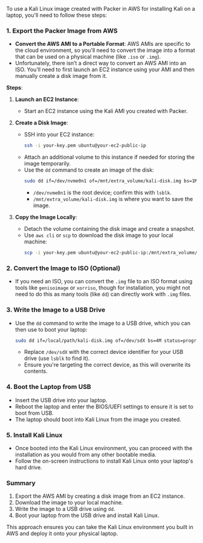 To use a Kali Linux image created with Packer in AWS for installing Kali on a laptop, you'll need to follow these steps:

### 1. **Export the Packer Image from AWS**

   - **Convert the AWS AMI to a Portable Format**: AWS AMIs are specific to the cloud environment, so you'll need to convert the image into a format that can be used on a physical machine (like `.iso` or `.img`).
   - Unfortunately, there isn’t a direct way to convert an AWS AMI into an ISO. You’ll need to first launch an EC2 instance using your AMI and then manually create a disk image from it.

   **Steps**:
   1. **Launch an EC2 Instance**: 
      - Start an EC2 instance using the Kali AMI you created with Packer.
   
   2. **Create a Disk Image**:
      - SSH into your EC2 instance:
        ```bash
        ssh -i your-key.pem ubuntu@your-ec2-public-ip
        ```
      - Attach an additional volume to this instance if needed for storing the image temporarily.
      - Use the `dd` command to create an image of the disk:
        ```bash
        sudo dd if=/dev/nvme0n1 of=/mnt/extra_volume/kali-disk.img bs=1M
        ```
        - `/dev/nvme0n1` is  the root device; confirm this with `lsblk`.
        - `/mnt/extra_volume/kali-disk.img` is where you want to save the image.

   3. **Copy the Image Locally**:
      - Detach the volume containing the disk image and create a snapshot.
      - Use `aws cli` or `scp` to download the disk image to your local machine:
        ```bash
        scp -i your-key.pem ubuntu@your-ec2-public-ip:/mnt/extra_volume/kali-disk.img /local/path/kali-disk.img
        ```

### 2. **Convert the Image to ISO (Optional)**
   
   - If you need an ISO, you can convert the `.img` file to an ISO format using tools like `genisoimage` or `xorriso`, though for installation, you might not need to do this as many tools (like `dd`) can directly work with `.img` files.

### 3. **Write the Image to a USB Drive**

   - Use the `dd` command to write the image to a USB drive, which you can then use to boot your laptop:
     ```bash
     sudo dd if=/local/path/kali-disk.img of=/dev/sdX bs=4M status=progress
     ```
     - Replace `/dev/sdX` with the correct device identifier for your USB drive (use `lsblk` to find it).
     - Ensure you're targeting the correct device, as this will overwrite its contents.

### 4. **Boot the Laptop from USB**

   - Insert the USB drive into your laptop.
   - Reboot the laptop and enter the BIOS/UEFI settings to ensure it is set to boot from USB.
   - The laptop should boot into Kali Linux from the image you created.

### 5. **Install Kali Linux**

   - Once booted into the Kali Linux environment, you can proceed with the installation as you would from any other bootable media.
   - Follow the on-screen instructions to install Kali Linux onto your laptop's hard drive.

### Summary
1. Export the AWS AMI by creating a disk image from an EC2 instance.
2. Download the image to your local machine.
3. Write the image to a USB drive using `dd`.
4. Boot your laptop from the USB drive and install Kali Linux.

This approach ensures you can take the Kali Linux environment you built in AWS and deploy it onto your physical laptop.
